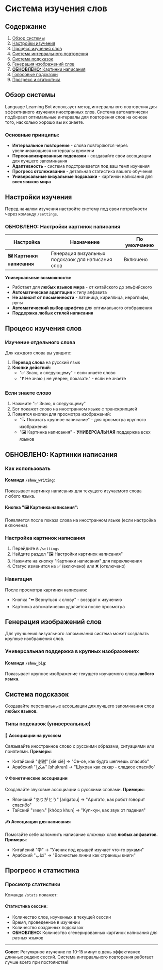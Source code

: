 # Система изучения слов

## Содержание
1. [Обзор системы](#обзор-системы)
2. [Настройки изучения](#настройки-изучения)
3. [Процесс изучения слов](#процесс-изучения-слов)
4. [Система интервального повторения](#система-интервального-повторения)
5. [Система подсказок](#система-подсказок)
6. [Генерация изображений слов](#генерация-изображений-слов)
7. [**ОБНОВЛЕНО:** Картинки написания](#картинки-написания)
8. [Голосовые подсказки](#голосовые-подсказки)
9. [Прогресс и статистика](#прогресс-и-статистика)

## Обзор системы

Language Learning Bot использует метод интервального повторения для эффективного изучения иностранных слов. Система автоматически подбирает оптимальные интервалы для повторения слов на основе того, насколько хорошо вы их знаете.

### Основные принципы:
- **Интервальное повторение** - слова повторяются через увеличивающиеся интервалы времени
- **Персонализированные подсказки** - создавайте свои ассоциации для лучшего запоминания
- **Адаптивность** - система подстраивается под ваш темп изучения
- **Прогресс отслеживание** - детальная статистика вашего обучения
- **Универсальные визуальные подсказки** - картинки написания для **всех языков мира**

## Настройки изучения

Перед началом изучения настройте систему под свои потребности через команду `/settings`.

### **ОБНОВЛЕНО:** Настройки картинок написания

| Настройка | Назначение | По умолчанию |
|-----------|------------|--------------|
| **🖼️ Картинки написания** | Генерация визуальных подсказок для написания слов | Включено |

**Универсальные возможности:**
- Работает для **любых языков мира** - от китайского до эльфийского
- **Автоматическая адаптация** к типу алфавита
- **Не зависит от письменности** - латиница, кириллица, иероглифы, руны
- **Автоматический выбор шрифтов** для оптимального отображения
- **Поддержка любых стилей написания**

## Процесс изучения слов

### Изучение отдельного слова

Для каждого слова вы увидите:

1. **Перевод слова** на русский язык
2. **Кнопки действий**:
   - "✅ Знаю, к следующему" - если знаете слово
   - "❓ Не знаю / не уверен, показать" - если не знаете

### Если знаете слово

1. Нажмите "✅ Знаю, к следующему"
2. Бот покажет слово на иностранном языке с транскрипцией
3. Появятся кнопки для просмотра изображений:
   - "🔍 Показать крупное написание" - для просмотра крупного изображения
   - "🖼️ Картинка написания" - **УНИВЕРСАЛЬНАЯ** поддержка всех языков

## **ОБНОВЛЕНО:** Картинки написания
### Как использовать

#### Команда `/show_writing`:
Показывает картинку написания для текущего изучаемого слова любого языка.

#### Кнопка "🖼️ Картинка написания":
Появляется после показа слова на иностранном языке (если настройка включена).


### Настройка картинок написания

1. Перейдите в `/settings`
2. Найдите раздел "🖼️ Настройки картинок написания"
3. Нажмите на кнопку "Картинки написания" для переключения
4. Статус изменится на ✅ (включено) или ❌ (отключено)

### Навигация

После просмотра картинки написания:
- Кнопка "⬅️ Вернуться к слову" - возврат к изучению
- Картинка автоматически удаляется после просмотра

## Генерация изображений слов

Для улучшения визуального запоминания система может создавать крупные изображения слов.

### Универсальная поддержка в крупных изображениях

#### Команда `/show_big`:
Показывает крупное изображение текущего изучаемого слова **любого языка**.


## Система подсказок

Создавайте персональные ассоциации для лучшего запоминания слов **любых языков**.

### Типы подсказок (универсальные)

#### 🧠 Ассоциации на русском
Связывайте иностранное слово с русскими образами, ситуациями или понятиями.
**Примеры**:
- Китайский "谢谢" [xiè xiè] → "Се-се, как будто шепчешь спасибо"
- Арабский "شكرا" [shukran] → "Шукран как сахар - сладкое спасибо"

#### 💡 Фонетические ассоциации  
Создавайте звуковые ассоциации с русскими словами.
**Примеры**:
- Японский "ありがとう" [arigatou] → "Аригато, как робот говорит спасибо"
- Тайский "ขอบคุณ" [khòop khun] → "Куп-кун, как звук от падения"

#### ✍️ Ассоциации для написания
Помогайте себе запомнить написание сложных слов **любых алфавитов**.
**Примеры**:
- Китайский "学" → "Ученик под крышей изучает что-то руками"
- Арабский "كتاب" → "Волнистые линии как страницы книги"

## Прогресс и статистика

### Просмотр статистики

Команда `/stats` покажет:

#### Статистика сессии:
- Количество слов, изученных в текущей сессии
- Время, проведенное в изучении
- Количество созданных подсказок
- **ОБНОВЛЕНО:** Количество сгенерированных картинок написания для разных языков

---

**Совет**: Регулярное изучение по 10-15 минут в день эффективнее длинных редких сессий. Система интервального повторения работает лучше всего при постоянстве! 

